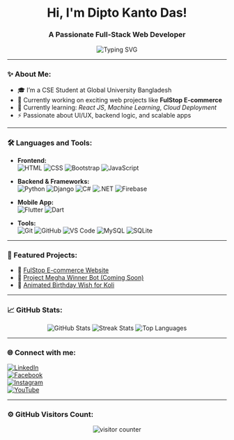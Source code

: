 <h1 align="center">Hi, I'm Dipto Kanto Das!</h1>
<h3 align="center">A Passionate Full-Stack Web Developer </h3>

<p align="center">
  <img src="https://readme-typing-svg.demolab.com?font=Fira+Code&weight=700&size=24&duration=4000&pause=1000&color=F75C7E&center=true&vCenter=true&multiline=true&width=600&height=80&lines=Welcome+to+my+GitHub+Profile!;I+love+building+web+and+mobile+apps.;Let's+code+something+awesome!" alt="Typing SVG" />
</p>

---

### ✨ About Me:
- 🎓 I’m a CSE Student at Global University Bangladesh
- 🔭 Currently working on exciting web projects like **FulStop E-commerce**
- 🌱 Currently learning: *React JS*, *Machine Learning*, *Cloud Deployment*
- ⚡ Passionate about UI/UX, backend logic, and scalable apps

---

### 🛠 Languages and Tools:

- **Frontend:**  
  ![HTML](https://img.shields.io/badge/-HTML5-E34F26?style=flat-square&logo=html5&logoColor=white)
  ![CSS](https://img.shields.io/badge/-CSS3-1572B6?style=flat-square&logo=css3)
  ![Bootstrap](https://img.shields.io/badge/-Bootstrap-563D7C?style=flat-square&logo=bootstrap)
  ![JavaScript](https://img.shields.io/badge/-JavaScript-F7DF1E?style=flat-square&logo=javascript)

- **Backend & Frameworks:**  
  ![Python](https://img.shields.io/badge/-Python-3776AB?style=flat-square&logo=python)
  ![Django](https://img.shields.io/badge/-Django-092E20?style=flat-square&logo=django)
  ![C#](https://img.shields.io/badge/-CSharp-239120?style=flat-square&logo=c-sharp&logoColor=white)
  ![.NET](https://img.shields.io/badge/-.NET-512BD4?style=flat-square&logo=dotnet)
  ![Firebase](https://img.shields.io/badge/-Firebase-FFCA28?style=flat-square&logo=firebase)

- **Mobile App:**  
  ![Flutter](https://img.shields.io/badge/-Flutter-02569B?style=flat-square&logo=flutter)
  ![Dart](https://img.shields.io/badge/-Dart-0175C2?style=flat-square&logo=dart)

- **Tools:**  
  ![Git](https://img.shields.io/badge/-Git-F05032?style=flat-square&logo=git)
  ![GitHub](https://img.shields.io/badge/-GitHub-181717?style=flat-square&logo=github)
  ![VS Code](https://img.shields.io/badge/-VSCode-007ACC?style=flat-square&logo=visual-studio-code)
  ![MySQL](https://img.shields.io/badge/-MySQL-4479A1?style=flat-square&logo=mysql)
  ![SQLite](https://img.shields.io/badge/-SQLite-003B57?style=flat-square&logo=sqlite)

---

### 📂 Featured Projects:
- 🔗 [FulStop E-commerce Website](https://dipto-kanto-das.github.io/fulStop)  
- 🔗 [Project Megha Winner Bot (Coming Soon)](#)
- 🔗 [Animated Birthday Wish for Koli](#)

---

### 📈 GitHub Stats:
<p align="center">
  <img src="https://github-readme-stats.vercel.app/api?username=dipto-kanto-das&show_icons=true&theme=radical" alt="GitHub Stats" />
  <img src="https://github-readme-streak-stats.herokuapp.com/?user=dipto-kanto-das&theme=radical" alt="Streak Stats" />
  <img src="https://github-readme-stats.vercel.app/api/top-langs/?username=dipto-kanto-das&layout=compact&theme=radical" alt="Top Languages" />
</p>

---

### 🌐 Connect with me:

[![LinkedIn](https://img.shields.io/badge/-LinkedIn-0077B5?style=for-the-badge&logo=linkedin&logoColor=white)](https://www.linkedin.com/in/dipto-das-171a69319)  
[![Facebook](https://img.shields.io/badge/-Facebook-1877F2?style=for-the-badge&logo=facebook&logoColor=white)](https://www.facebook.com/diptokanto.das)  
[![Instagram](https://img.shields.io/badge/-Instagram-E4405F?style=for-the-badge&logo=instagram&logoColor=white)](https://www.instagram.com/dipto6042)  
[![YouTube](https://img.shields.io/badge/-YouTube-FF0000?style=for-the-badge&logo=youtube&logoColor=white)](https://www.youtube.com/@gamingwithbarisiallakakku)

---

### ⚙ GitHub Visitors Count:
<p align="center">
  <img src="https://komarev.com/ghpvc/?username=dipto-kanto-das&label=Profile+Views&color=brightgreen" alt="visitor counter"/>
</p>

